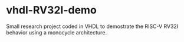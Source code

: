 # vhdl-RV32I-demo
Small research project coded in VHDL to demostrate the RISC-V RV32I behavior using a monocycle architecture.
